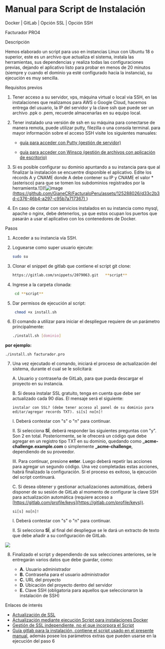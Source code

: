 # Manual para Script de Instalación

Docker | GitLab | Opción SSL | Opción SSH

Facturador PRO4




Descripción

Hemos elaborado un script para uso en instancias Linux con Ubuntu 18 o superior, este es un archivo que actualiza el sistema, instala las herramientas, sus dependencias y realiza todas las configuraciones previas, dejando el aplicativo listo para probar en menos de 20 minutos (siempre y cuando el dominio ya esté configurado hacia la instancia), su ejecución es muy sencilla.

Requisitos previos

1. Tener acceso a su servidor, vps, máquina virtual o local via SSH, en las instalaciones que realizamos para AWS o Google Cloud, hacemos entrega del usuario, la IP del servidor y la clave ssh que puede ser un archivo .ppk o .pem, recuerde almacenarlas en su equipo local.
2. Tener instalado una versión de ssh en su máquina para conectarse de manera remota, puede utilizar putty, filezilla o una consola terminal. para mayor información sobre el acceso SSH visite los siguientes manuales:

   * [guía para acceder con Putty (gestión de servidor)](https://docs.google.com/document/d/1PmQejvNd_dkXVm8DPUYlQTag0wvES46tMpxX3MPhkNY/edit)

   * [guía para acceder con Winscp (gestión de archivos con aplicación de escritorio)](https://docs.google.com/document/d/1Xpri2102N4b5C-dG-FVPXW5ZWjEz5S4iDjpvl7Zwq2E/edit)

3. Si es posible configurar su dominio apuntando a su instancia para que al finalizar la instalación se encuentre disponible el aplicativo. Edite los récords A y CNAME donde A debe contener su IP y CNAME el valor \* (asterisco) para que se tomen los subdominios registrados por la herramienta.![](!![image](https://github.com/GianeCR/FacturaloPeru/assets/125288026/9a2dcd4c-2b5c-41d7-9cc6-586e2074897a)
[(https://github.com/GianeCR/FacturaloPeru/assets/125288026/d33c2b3d-c376-46b4-a297-c95b7a717367)
](https://github.com/GianeCR/FacturaloPeru/assets/125288026/6aa3cd5e-7c89-401e-8823-dec95ff22c29)
)
3. En caso de contar con servicios instalados en su instancia como mysql, apache o nginx, debe detenerlos, ya que estos ocupan los puertos que pasarán a usar el aplicativo con los contenedores de Docker.

Pasos

1. Acceder a su instancia vía SSH.
2. Loguearse como super usuario ejecute:
   ```bash
   sudo su 
3. Clonar el snippet de gitlab que contiene el script git clone:
   ```bash
   https://gitlab.com/snippets/2079063.git   **script**
4. Ingrese a la carpeta clonada:
   ```bash
    cd **script**
5. Dar permisos de ejecución al script:
   ```bash
    chmod +x install.sh
6. El comando a utilizar para iniciar el despliegue requiere de un parámetro principalmente:

   ```bash
   ./install.sh [dominio]

**por ejemplo:**

``` ./install.sh facturador.pro  ```

7. Una vez ejecutado el comando, iniciará el proceso de actualización del sistema, durante el cual se le solicitará:

   A. Usuario y contraseña de GitLab, para que pueda descargar el proyecto en su instancia.

   B. Si desea instalar SSL gratuito, tenga en cuenta que debe ser actualizado cada 90 días. El mensaje será el siguiente:

      ```
      instalar con SSL? (debe tener acceso al panel de su dominio para editar/agregar records TXT). si[s] no[n]!
      ```
      
      I. Deberá contestar con "s" o "n" para continuar.
      
      II. Si selecciona **SÍ**, deberá responder las siguientes preguntas con "y". Son 2 en total. Posteriormente, se le ofrecerá un código que debe agregar en un registro tipo TXT en su dominio, quedando como **\_acme-challenge.example.com** o simplemente **\_acme-challenge**, dependiendo de su proveedor.

      III. Para continuar, presione **enter**. Luego deberá repetir las acciones para agregar un segundo código. Una vez completadas estas acciones, habrá finalizado la configuración. Si el proceso es exitoso, la ejecución del script continuará.

   C. Si desea obtener y gestionar actualizaciones automáticas, deberá disponer de su sesión de GitLab al momento de configurar la clave SSH para actualización automática (requiere acceso a [https://gitlab.com/profile/keys](https://gitlab.com/profile/keys)).

      ```
      si[s] no[n]!
      ```

      I. Deberá contestar con "s" o "n" para continuar.
      
      II. Si selecciona **SÍ**, al final del despliegue se le dará un extracto de texto que debe añadir a su configuración de GitLab.


![](Aspose.Words.b8875f24-69c1-4851-827f-55faeee7521f.005.jpeg)

8. Finalizado el script y dependiendo de sus selecciones anteriores, se le entregarán varios datos que debe guardar, como:

   - **A.** Usuario administrador
   - **B.** Contraseña para el usuario administrador
   - **C.** URL del proyecto
   - **D.** Ubicación del proyecto dentro del servidor
   - **E.** Clave SSH (obligatoria para aquellos que seleccionaron la instalación de SSH)


Enlaces de interés

- [Actualización de SSL](https://gitlab.com/b.mendoza/facturadorpro3/snippets/1955372)
- [Actualización mediante ejecución Script para instalaciones Docker](https://gitlab.com/b.mendoza/facturadorpro3/-/wikis/Script-Update-Docker)
- [Gestión de SSL independiente, no el que incorpora el Script](https://docs.google.com/document/d/1D87YJ9fq9yHiAauu6SGVugiC3m_i42DrFUt6VKYXuDI/edit?usp=sharing)
- [Guía gitlab para la instalación, contiene el script usado en el presente manual](https://gitlab.com/b.mendoza/facturadorpro3/snippets/1971490), además posee los parámetros extras que pueden usarse en la ejecución del paso 6
